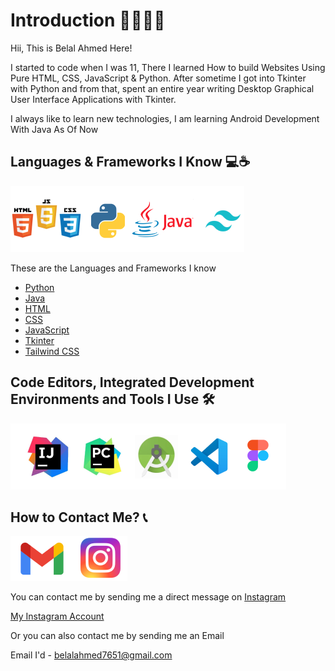 
# Introduction 🙋‍♂️👨‍💻
Hii, This is Belal Ahmed Here!

I started to code when I was 11, There I learned How to build Websites Using Pure HTML, CSS, JavaScript & Python. After sometime I got into Tkinter with Python and from that, spent an entire year writing Desktop Graphical User Interface Applications with Tkinter.

I always like to learn new technologies, I am learning Android Development With Java As Of Now



## Languages & Frameworks I Know 💻☕
![](LanguagesAndFrameworks.png "Languages And Frameworks")

These are the Languages and Frameworks I know 
    
 - [Python](https://en.wikipedia.org/wiki/Python_(programming_language))
 - [Java](https://en.wikipedia.org/wiki/Java_(programming_language))
 - [HTML](https://en.wikipedia.org/wiki/HTML)
 - [CSS](https://en.wikipedia.org/wiki/CSS)
 - [JavaScript](https://en.wikipedia.org/wiki/JavaScript)
 - [Tkinter](https://en.wikipedia.org/wiki/Tkinter)
 - [Tailwind CSS](https://tailwindcss.com/)

## Code Editors, Integrated Development Environments and Tools I Use 🛠
![](CodeEditorsIDETools.png "Code Editors, IDEs & Tools")

## How to Contact Me? 📞
![](contact.png "Languages And Frameworks")

You can contact me by sending me a direct message on [Instagram](https://www.instagram.com/)

[My Instagram Account](https://instagram.com/mrbelalahmed95)


Or you can also contact me by sending me an Email

Email I'd - belalahmed7651@gmail.com


<!---
mrbelalahmed95/mrbelalahmed95 is a ✨ special ✨ repository because its `README.md` (this file) appears on your GitHub profile.
You can click the Preview link to take a look at your changes.
--->
